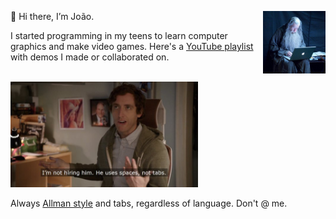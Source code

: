 <img src="https://github.com/joao-almgren/joao-almgren/blob/main/gandalf.jpg?raw=true" width=100 align=right>👋 Hi there, I’m João.

I started programming in my teens to learn computer graphics and make video games.
Here's a [YouTube playlist](https://www.youtube.com/playlist?list=PLyDdqLYg5_w9uoBY1mceMZiVuBg50b_Tb) with demos I made or collaborated on.

<br clear=all/>

<img src="https://github.com/joao-almgren/joao-almgren/blob/main/tabs4ever.jpg?raw=true" width=300>

Always [Allman style](https://en.wikipedia.org/wiki/Indentation_style#Allman_style) and tabs, regardless of language. Don't @ me.
